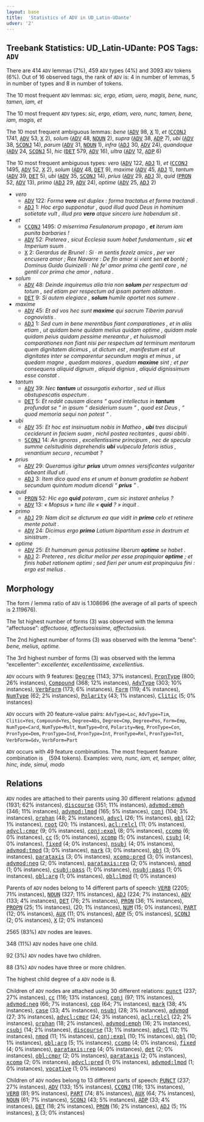 ```yaml
---
layout: base
title:  'Statistics of ADV in UD_Latin-UDante'
udver: '2'
---
```


## Treebank Statistics: UD_Latin-UDante: POS Tags: `ADV`

There are 414 `ADV` lemmas (7%), 459 `ADV` types (4%) and 3093 `ADV` tokens (6%).
Out of 16 observed tags, the rank of `ADV` is: 4 in number of lemmas, 5 in number of types and 8 in number of tokens.

The 10 most frequent `ADV` lemmas: <em>sic, ergo, etiam, uero, magis, bene, nunc, tamen, iam, et</em>

The 10 most frequent `ADV` types:  <em>sic, ergo, etiam, vero, nunc, tamen, bene, iam, magis, et</em>

The 10 most frequent ambiguous lemmas: <em>bene</em> (<tt><a href="la_udante-pos-ADV.html">ADV</a></tt> 98, <tt><a href="la_udante-pos-X.html">X</a></tt> 1), <em>et</em> (<tt><a href="la_udante-pos-CCONJ.html">CCONJ</a></tt> 1741, <tt><a href="la_udante-pos-ADV.html">ADV</a></tt> 53, <tt><a href="la_udante-pos-X.html">X</a></tt> 2), <em>solum</em> (<tt><a href="la_udante-pos-ADV.html">ADV</a></tt> 48, <tt><a href="la_udante-pos-NOUN.html">NOUN</a></tt> 2), <em>supra</em> (<tt><a href="la_udante-pos-ADV.html">ADV</a></tt> 38, <tt><a href="la_udante-pos-ADP.html">ADP</a></tt> 7), <em>ubi</em> (<tt><a href="la_udante-pos-ADV.html">ADV</a></tt> 38, <tt><a href="la_udante-pos-SCONJ.html">SCONJ</a></tt> 14), <em>parum</em> (<tt><a href="la_udante-pos-ADV.html">ADV</a></tt> 31, <tt><a href="la_udante-pos-NOUN.html">NOUN</a></tt> 1), <em>infra</em> (<tt><a href="la_udante-pos-ADJ.html">ADJ</a></tt> 30, <tt><a href="la_udante-pos-ADV.html">ADV</a></tt> 24), <em>quandoque</em> (<tt><a href="la_udante-pos-ADV.html">ADV</a></tt> 24, <tt><a href="la_udante-pos-SCONJ.html">SCONJ</a></tt> 5), <em>hic</em> (<tt><a href="la_udante-pos-DET.html">DET</a></tt> 579, <tt><a href="la_udante-pos-ADV.html">ADV</a></tt> 16), <em>ultra</em> (<tt><a href="la_udante-pos-ADV.html">ADV</a></tt> 12, <tt><a href="la_udante-pos-ADP.html">ADP</a></tt> 6)

The 10 most frequent ambiguous types:  <em>vero</em> (<tt><a href="la_udante-pos-ADV.html">ADV</a></tt> 122, <tt><a href="la_udante-pos-ADJ.html">ADJ</a></tt> 1), <em>et</em> (<tt><a href="la_udante-pos-CCONJ.html">CCONJ</a></tt> 1495, <tt><a href="la_udante-pos-ADV.html">ADV</a></tt> 52, <tt><a href="la_udante-pos-X.html">X</a></tt> 2), <em>solum</em> (<tt><a href="la_udante-pos-ADV.html">ADV</a></tt> 48, <tt><a href="la_udante-pos-DET.html">DET</a></tt> 9), <em>maxime</em> (<tt><a href="la_udante-pos-ADV.html">ADV</a></tt> 45, <tt><a href="la_udante-pos-ADJ.html">ADJ</a></tt> 1), <em>tantum</em> (<tt><a href="la_udante-pos-ADV.html">ADV</a></tt> 39, <tt><a href="la_udante-pos-DET.html">DET</a></tt> 5), <em>ubi</em> (<tt><a href="la_udante-pos-ADV.html">ADV</a></tt> 35, <tt><a href="la_udante-pos-SCONJ.html">SCONJ</a></tt> 14), <em>prius</em> (<tt><a href="la_udante-pos-ADV.html">ADV</a></tt> 29, <tt><a href="la_udante-pos-ADJ.html">ADJ</a></tt> 3), <em>quid</em> (<tt><a href="la_udante-pos-PRON.html">PRON</a></tt> 52, <tt><a href="la_udante-pos-ADV.html">ADV</a></tt> 13), <em>primo</em> (<tt><a href="la_udante-pos-ADJ.html">ADJ</a></tt> 29, <tt><a href="la_udante-pos-ADV.html">ADV</a></tt> 24), <em>optime</em> (<tt><a href="la_udante-pos-ADV.html">ADV</a></tt> 25, <tt><a href="la_udante-pos-ADJ.html">ADJ</a></tt> 2)


* <em>vero</em>
  * <tt><a href="la_udante-pos-ADV.html">ADV</a></tt> 122: <em>Forma <b>vero</b> est duplex : forma tractatus et forma tractandi .</em>
  * <tt><a href="la_udante-pos-ADJ.html">ADJ</a></tt> 1: <em>Hoc ergo supponatur , quod illud quod Deus in hominum sotietate vult , illud pro <b>vero</b> atque sincero iure habendum sit .</em>
* <em>et</em>
  * <tt><a href="la_udante-pos-CCONJ.html">CCONJ</a></tt> 1495: <em>O miserrima Fesulanorum propago , <b>et</b> iterum iam punita barbaries !</em>
  * <tt><a href="la_udante-pos-ADV.html">ADV</a></tt> 52: <em>Preterea , sicut Ecclesia suum habet fundamentum , sic <b>et</b> Imperium suum .</em>
  * <tt><a href="la_udante-pos-X.html">X</a></tt> 2: <em>Gerardus de Brunel : Si · m sentis fezelz amics , per ver encusera amor ; Rex Navarre : De fin amor si vient sen <b>et</b> bonté ; Dominus Guido Guinizelli : Né fe' amor prima che gentil core , né gentil cor prima che amor , natura .</em>
* <em>solum</em>
  * <tt><a href="la_udante-pos-ADV.html">ADV</a></tt> 48: <em>Deinde inquiremus alia tria non <b>solum</b> per respectum ad totum , sed etiam per respectum ad ipsam partem oblatam .</em>
  * <tt><a href="la_udante-pos-DET.html">DET</a></tt> 9: <em>Si autem elegiace , <b>solum</b> humile oportet nos sumere .</em>
* <em>maxime</em>
  * <tt><a href="la_udante-pos-ADV.html">ADV</a></tt> 45: <em>Et ad vos hec sunt <b>maxime</b> qui sacrum Tiberim parvuli cognovistis .</em>
  * <tt><a href="la_udante-pos-ADJ.html">ADJ</a></tt> 1: <em>Sed cum in bene merentibus fiant comparationes , et in aliis etiam , ut quidam bene quidam melius quidam optime , quidam male quidam peius quidam pessime mereantur , et huiusmodi comparationes non fiant nisi per respectum ad terminum meritorum quem dignitatem dicimus , ut dictum est , manifestum est ut dignitates inter se comparentur secundum magis et minus , ut quedam magne , quedam maiores , quedam <b>maxime</b> sint ; et per consequens aliquid dignum , aliquid dignius , aliquid dignissimum esse constat .</em>
* <em>tantum</em>
  * <tt><a href="la_udante-pos-ADV.html">ADV</a></tt> 39: <em>Nec <b>tantum</b> ut assurgatis exhortor , sed ut illius obstupescatis aspectum .</em>
  * <tt><a href="la_udante-pos-DET.html">DET</a></tt> 5: <em>Et reddit causam dicens “ quod intellectus in <b>tantum</b> profundat se ” in ipsum “ desiderium suum ” , quod est Deus , “ quod memoria sequi non potest ” .</em>
* <em>ubi</em>
  * <tt><a href="la_udante-pos-ADV.html">ADV</a></tt> 35: <em>Et hoc est insinuatum nobis in Matheo , <b>ubi</b> tres discipuli ceciderunt in faciem suam , nichil postea recitantes , quasi obliti .</em>
  * <tt><a href="la_udante-pos-SCONJ.html">SCONJ</a></tt> 14: <em>An ignoras , excellentissime principum , nec de specula summe celsitudinis deprehendis <b>ubi</b> vulpecula fetoris istius , venantium secura , recumbat ?</em>
* <em>prius</em>
  * <tt><a href="la_udante-pos-ADV.html">ADV</a></tt> 29: <em>Queramus igitur <b>prius</b> utrum omnes versificantes vulgariter debeant illud uti .</em>
  * <tt><a href="la_udante-pos-ADJ.html">ADJ</a></tt> 3: <em>Item dico quod ens et unum et bonum gradatim se habent secundum quintum modum dicendi “ <b>prius</b> ” .</em>
* <em>quid</em>
  * <tt><a href="la_udante-pos-PRON.html">PRON</a></tt> 52: <em>Hic ego <b>quid</b> poteram , cum sic instaret anhelus ?</em>
  * <tt><a href="la_udante-pos-ADV.html">ADV</a></tt> 13: <em>« Mopsus » tunc ille « <b>quid</b> ? » inquit .</em>
* <em>primo</em>
  * <tt><a href="la_udante-pos-ADJ.html">ADJ</a></tt> 29: <em>Nam dicit se dicturum ea que vidit in <b>primo</b> celo et retinere mente potuit .</em>
  * <tt><a href="la_udante-pos-ADV.html">ADV</a></tt> 24: <em>Dicimus ergo <b>primo</b> Latium bipartitum esse in dextrum et sinistrum .</em>
* <em>optime</em>
  * <tt><a href="la_udante-pos-ADV.html">ADV</a></tt> 25: <em>Et humanum genus potissime liberum <b>optime</b> se habet .</em>
  * <tt><a href="la_udante-pos-ADJ.html">ADJ</a></tt> 2: <em>Preterea , res dicitur melior per esse propinquior <b>optime</b> ; et finis habet rationem optimi ; sed fieri per unum est propinquius fini : ergo est melius .</em>

## Morphology

The form / lemma ratio of `ADV` is 1.108696 (the average of all parts of speech is 2.119676).

The 1st highest number of forms (3) was observed with the lemma “affectuose”: <em>affectuose, affectuosissime, affectuosius</em>.

The 2nd highest number of forms (3) was observed with the lemma “bene”: <em>bene, melius, optime</em>.

The 3rd highest number of forms (3) was observed with the lemma “excellenter”: <em>excellenter, excellentissime, excellentius</em>.

`ADV` occurs with 9 features: <tt><a href="la_udante-feat-Degree.html">Degree</a></tt> (1143; 37% instances), <tt><a href="la_udante-feat-PronType.html">PronType</a></tt> (800; 26% instances), <tt><a href="la_udante-feat-Compound.html">Compound</a></tt> (368; 12% instances), <tt><a href="la_udante-feat-AdvType.html">AdvType</a></tt> (303; 10% instances), <tt><a href="la_udante-feat-VerbForm.html">VerbForm</a></tt> (173; 6% instances), <tt><a href="la_udante-feat-Form.html">Form</a></tt> (119; 4% instances), <tt><a href="la_udante-feat-NumType.html">NumType</a></tt> (62; 2% instances), <tt><a href="la_udante-feat-Polarity.html">Polarity</a></tt> (43; 1% instances), <tt><a href="la_udante-feat-Clitic.html">Clitic</a></tt> (5; 0% instances)

`ADV` occurs with 20 feature-value pairs: `AdvType=Loc`, `AdvType=Tim`, `Clitic=Yes`, `Compound=Yes`, `Degree=Abs`, `Degree=Cmp`, `Degree=Pos`, `Form=Emp`, `NumType=Card`, `NumType=Mult`, `NumType=Ord`, `Polarity=Neg`, `PronType=Con`, `PronType=Dem`, `PronType=Ind`, `PronType=Int`, `PronType=Rel`, `PronType=Tot`, `VerbForm=Gdv`, `VerbForm=Part`

`ADV` occurs with 49 feature combinations.
The most frequent feature combination is `_` (594 tokens).
Examples: <em>vero, nunc, iam, et, semper, aliter, hinc, inde, simul, modo</em>


## Relations

`ADV` nodes are attached to their parents using 30 different relations: <tt><a href="la_udante-dep-advmod.html">advmod</a></tt> (1931; 62% instances), <tt><a href="la_udante-dep-discourse.html">discourse</a></tt> (351; 11% instances), <tt><a href="la_udante-dep-advmod-emph.html">advmod:emph</a></tt> (346; 11% instances), <tt><a href="la_udante-dep-advmod-lmod.html">advmod:lmod</a></tt> (165; 5% instances), <tt><a href="la_udante-dep-conj.html">conj</a></tt> (104; 3% instances), <tt><a href="la_udante-dep-orphan.html">orphan</a></tt> (48; 2% instances), <tt><a href="la_udante-dep-advcl.html">advcl</a></tt> (26; 1% instances), <tt><a href="la_udante-dep-obl.html">obl</a></tt> (22; 1% instances), <tt><a href="la_udante-dep-root.html">root</a></tt> (20; 1% instances), <tt><a href="la_udante-dep-acl-relcl.html">acl:relcl</a></tt> (11; 0% instances), <tt><a href="la_udante-dep-advcl-cmpr.html">advcl:cmpr</a></tt> (9; 0% instances), <tt><a href="la_udante-dep-conj-expl.html">conj:expl</a></tt> (8; 0% instances), <tt><a href="la_udante-dep-ccomp.html">ccomp</a></tt> (6; 0% instances), <tt><a href="la_udante-dep-cc.html">cc</a></tt> (5; 0% instances), <tt><a href="la_udante-dep-xcomp.html">xcomp</a></tt> (5; 0% instances), <tt><a href="la_udante-dep-csubj.html">csubj</a></tt> (4; 0% instances), <tt><a href="la_udante-dep-fixed.html">fixed</a></tt> (4; 0% instances), <tt><a href="la_udante-dep-nsubj.html">nsubj</a></tt> (4; 0% instances), <tt><a href="la_udante-dep-advmod-tmod.html">advmod:tmod</a></tt> (3; 0% instances), <tt><a href="la_udante-dep-mark.html">mark</a></tt> (3; 0% instances), <tt><a href="la_udante-dep-obj.html">obj</a></tt> (3; 0% instances), <tt><a href="la_udante-dep-parataxis.html">parataxis</a></tt> (3; 0% instances), <tt><a href="la_udante-dep-xcomp-pred.html">xcomp:pred</a></tt> (3; 0% instances), <tt><a href="la_udante-dep-advmod-neg.html">advmod:neg</a></tt> (2; 0% instances), <tt><a href="la_udante-dep-parataxis-rep.html">parataxis:rep</a></tt> (2; 0% instances), <tt><a href="la_udante-dep-amod.html">amod</a></tt> (1; 0% instances), <tt><a href="la_udante-dep-csubj-pass.html">csubj:pass</a></tt> (1; 0% instances), <tt><a href="la_udante-dep-nsubj-pass.html">nsubj:pass</a></tt> (1; 0% instances), <tt><a href="la_udante-dep-obl-arg.html">obl:arg</a></tt> (1; 0% instances), <tt><a href="la_udante-dep-obl-lmod.html">obl:lmod</a></tt> (1; 0% instances)

Parents of `ADV` nodes belong to 14 different parts of speech: <tt><a href="la_udante-pos-VERB.html">VERB</a></tt> (2205; 71% instances), <tt><a href="la_udante-pos-NOUN.html">NOUN</a></tt> (327; 11% instances), <tt><a href="la_udante-pos-ADJ.html">ADJ</a></tt> (224; 7% instances), <tt><a href="la_udante-pos-ADV.html">ADV</a></tt> (133; 4% instances), <tt><a href="la_udante-pos-DET.html">DET</a></tt> (76; 2% instances), <tt><a href="la_udante-pos-PRON.html">PRON</a></tt> (36; 1% instances), <tt><a href="la_udante-pos-PROPN.html">PROPN</a></tt> (25; 1% instances),  (20; 1% instances), <tt><a href="la_udante-pos-NUM.html">NUM</a></tt> (15; 0% instances), <tt><a href="la_udante-pos-PART.html">PART</a></tt> (12; 0% instances), <tt><a href="la_udante-pos-AUX.html">AUX</a></tt> (11; 0% instances), <tt><a href="la_udante-pos-ADP.html">ADP</a></tt> (5; 0% instances), <tt><a href="la_udante-pos-SCONJ.html">SCONJ</a></tt> (2; 0% instances), <tt><a href="la_udante-pos-X.html">X</a></tt> (2; 0% instances)

2565 (83%) `ADV` nodes are leaves.

348 (11%) `ADV` nodes have one child.

92 (3%) `ADV` nodes have two children.

88 (3%) `ADV` nodes have three or more children.

The highest child degree of a `ADV` node is 8.

Children of `ADV` nodes are attached using 30 different relations: <tt><a href="la_udante-dep-punct.html">punct</a></tt> (237; 27% instances), <tt><a href="la_udante-dep-cc.html">cc</a></tt> (116; 13% instances), <tt><a href="la_udante-dep-conj.html">conj</a></tt> (97; 11% instances), <tt><a href="la_udante-dep-advmod-neg.html">advmod:neg</a></tt> (66; 7% instances), <tt><a href="la_udante-dep-cop.html">cop</a></tt> (64; 7% instances), <tt><a href="la_udante-dep-mark.html">mark</a></tt> (38; 4% instances), <tt><a href="la_udante-dep-case.html">case</a></tt> (33; 4% instances), <tt><a href="la_udante-dep-nsubj.html">nsubj</a></tt> (28; 3% instances), <tt><a href="la_udante-dep-advmod.html">advmod</a></tt> (27; 3% instances), <tt><a href="la_udante-dep-advcl-cmpr.html">advcl:cmpr</a></tt> (24; 3% instances), <tt><a href="la_udante-dep-acl-relcl.html">acl:relcl</a></tt> (22; 2% instances), <tt><a href="la_udante-dep-orphan.html">orphan</a></tt> (18; 2% instances), <tt><a href="la_udante-dep-advmod-emph.html">advmod:emph</a></tt> (16; 2% instances), <tt><a href="la_udante-dep-csubj.html">csubj</a></tt> (14; 2% instances), <tt><a href="la_udante-dep-discourse.html">discourse</a></tt> (13; 1% instances), <tt><a href="la_udante-dep-advcl.html">advcl</a></tt> (12; 1% instances), <tt><a href="la_udante-dep-nmod.html">nmod</a></tt> (11; 1% instances), <tt><a href="la_udante-dep-conj-expl.html">conj:expl</a></tt> (10; 1% instances), <tt><a href="la_udante-dep-obl.html">obl</a></tt> (10; 1% instances), <tt><a href="la_udante-dep-obl-arg.html">obl:arg</a></tt> (5; 1% instances), <tt><a href="la_udante-dep-ccomp.html">ccomp</a></tt> (4; 0% instances), <tt><a href="la_udante-dep-fixed.html">fixed</a></tt> (4; 0% instances), <tt><a href="la_udante-dep-parataxis-rep.html">parataxis:rep</a></tt> (4; 0% instances), <tt><a href="la_udante-dep-det.html">det</a></tt> (2; 0% instances), <tt><a href="la_udante-dep-obl-cmpr.html">obl:cmpr</a></tt> (2; 0% instances), <tt><a href="la_udante-dep-parataxis.html">parataxis</a></tt> (2; 0% instances), <tt><a href="la_udante-dep-xcomp.html">xcomp</a></tt> (2; 0% instances), <tt><a href="la_udante-dep-advcl-pred.html">advcl:pred</a></tt> (1; 0% instances), <tt><a href="la_udante-dep-advmod-lmod.html">advmod:lmod</a></tt> (1; 0% instances), <tt><a href="la_udante-dep-vocative.html">vocative</a></tt> (1; 0% instances)

Children of `ADV` nodes belong to 13 different parts of speech: <tt><a href="la_udante-pos-PUNCT.html">PUNCT</a></tt> (237; 27% instances), <tt><a href="la_udante-pos-ADV.html">ADV</a></tt> (133; 15% instances), <tt><a href="la_udante-pos-CCONJ.html">CCONJ</a></tt> (116; 13% instances), <tt><a href="la_udante-pos-VERB.html">VERB</a></tt> (81; 9% instances), <tt><a href="la_udante-pos-PART.html">PART</a></tt> (74; 8% instances), <tt><a href="la_udante-pos-AUX.html">AUX</a></tt> (64; 7% instances), <tt><a href="la_udante-pos-NOUN.html">NOUN</a></tt> (61; 7% instances), <tt><a href="la_udante-pos-SCONJ.html">SCONJ</a></tt> (43; 5% instances), <tt><a href="la_udante-pos-ADP.html">ADP</a></tt> (33; 4% instances), <tt><a href="la_udante-pos-DET.html">DET</a></tt> (18; 2% instances), <tt><a href="la_udante-pos-PRON.html">PRON</a></tt> (16; 2% instances), <tt><a href="la_udante-pos-ADJ.html">ADJ</a></tt> (5; 1% instances), <tt><a href="la_udante-pos-X.html">X</a></tt> (3; 0% instances)

